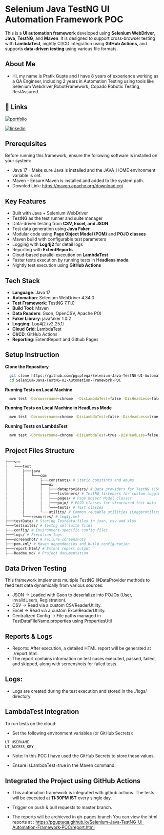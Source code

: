 
# Selenium Java TestNG UI Automation Framework POC

This is a **UI automation framework** developed using **Selenium WebDriver**, **Java**, **TestNG**, and **Maven**. It is designed to support cross-browser testing with **LambdaTest**, nightly CI/CD integration using **GitHub Actions**, and supports **data-driven testing** using various file formats.

## About Me

- Hi, my name is Pratik Gupte and I have 8 years of experience working as a QA Engineer, including 2 years in Automation Testing using tools like Selenium Webdriver,RobotFramework, Copado Robotic Testing, RestAssured.


## 🔗 Links
[![portfolio](https://img.shields.io/badge/my_portfolio-000?style=for-the-badge&logo=ko-fi&logoColor=white)](https://github.com/pgupteqa/)

[![linkedin](https://img.shields.io/badge/linkedin-0A66C2?style=for-the-badge&logo=linkedin&logoColor=white)](https://www.linkedin.com/in/pratik-gupte-19145156/)



## Prerequisites

Before running this framework, ensure the following software is installed on your system:
- Java 17 - Make sure Java is installed and the JAVA_HOME environment variable is set.
- Maven - Ensure Maven is installed and added to the system path.
- Downlod Link: https://maven.apache.org/download.cgi

## Key Features

- Built with Java + Selenium WebDriver
- TestNG as the test runner and suite manager
- Data-driven testing from **CSV, Excel, and JSON**
- Test data generation using **Java Faker**
- Modular code using **Page Object Model (POM)** and **POJO classes**
- Maven build with configurable test parameters
- Logging with **Log4j2** for detail logs
- Reporting with **ExtentReports**
- Cloud-based parallel execution on **LambdaTest**
- Faster tests execution by running tests in **Headless mode**.
- Nightly test execution using **GitHub Actions**

## Tech Stack

- **Language**: Java 17
- **Automation**: Selenium WebDriver 4.34.0
- **Test Framework**: TestNG 7.11.0
- **Build Tool**: Maven 
- **Data Readers**: Gson, OpenCSV, Apache POI
- **Faker Library**: javafaker 1.0.2
- **Logging**: Log4j2 (v2.25.1)
- **Cloud Grid**: LambdaTest
- **CI/CD**: GitHub Actions
- **Reporting**: ExtentReport and Github Pages

## Setup Instruction

**Clone the Repository**

```bash
  git clone https://github.com/pgupteqa/Selenium-Java-TestNG-UI-Automation-Framework-POC.git
  cd Selenium-Java-TestNG-UI-Automation-Framework-POC

```
**Running Tests on Local Machine**

```bash
  mvn test -Dbrowsername=chrome  -DisLambdaTest=false -DisHeadLess=false -Denvname=QA -Dsuitexml.file=testsuites/RegressionTests.xml

```
**Running Tests on Local Machine in HeadLess Mode**

```bash
  mvn test -Dbrowsername=chrome -DisLambdaTest=false -DisHeadLess=true -Denvname=QA -Dsuitexml.file=testsuites/RegressionTests.xml

```
**Running Tests on LambdaTest**

```bash
  mvn test -Dbrowsername=chrome -DisLambdaTest=true -DisHeadLess=false -Denvname=QA -Dsuitexml.file=testsuites/RegressionTests.xml

```







    
## Project Files Structure



```bash
├───src
│   └───test
│       ├───java
│       │   └───com
│       │       ├───constants/ # Static constants and enums
│       │       ├───ui
│       │       │   ├───dataproviders/ # Data providers for TestNG (CSV, Excel, JSON)
│       │       │   ├───listeners/ # TestNG listeners for custom logging/reporting
│       │       │   ├───pages/ # Page Object Model classes
│       │       │   ├───pojo/ # POJO classes for structured test data
│       │       │   └───tests/ # Test classes
│       │       └───utility/ # Common reusable utilities (LoggerUtility, BrowserUtility, LambdaTestUtility, etc)
│       └───resources/ # log4j.xml
├───testData/ # Storing Testdata files in json, csv and xlsx
└───testsuites/ # testng xml suite files
├───config/ # Environment-specific config files
├───logs/ # Execution logs
├───screenshot/ # Failure screenshots
├───pom.xml/ # Maven dependencies and build configuration
├───report.html/ # Extent report output
├───Readme.md/ # Project documentation
```


## Data Driven Testing

This framework implements multiple TestNG @DataProvider methods to feed test data dynamically from various sources:

- JSON → Loaded with Gson to deserialize into POJOs (User, InvalidUsers, Registration).
- CSV → Read via a custom CSVReaderUtility.
- Excel → Read via a custom ExcelReaderUtility.
- Centralized Config → File paths managed in TestDataFileName.properties using PropertiesUtil




## Reports & Logs

- Reports: After execution, a detailed HTML report will be generated at ./report.html.
- The report contains information on test cases executed, passed, failed, and skipped, along with screenshots for failed tests.

## Logs:
- Logs are created during the test execution and stored in the ./logs/ directory.

## LambdaTest Integration

To run tests on the cloud:
- Set the following environment variables (or GitHub Secrets):

```bash
LT_USERNAME
LT_ACCESS_KEY

```

- Note: In this POC I have used the GitHub Secrets to store these values.

- Ensure isLambdaTest=true in the Maven command.


## Integrated the Project using GitHub Actions

- This automation framework is integrated with github actions. The tests will be executed at **11:30PM IST** every single day.

- Trigger on push & pull requests to master branch.

- The reports will be archieved in gh-pages branch You can view the html reports at :
    https://pgupteqa.github.io/Selenium-Java-TestNG-UI-Automation-Framework-POC/report.html
